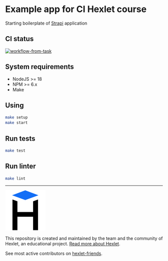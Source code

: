 

# Example app for CI Hexlet course

Starting boilerplate of [Strapi](https://strapi.io/) application

## CI status
[![workflow-from-task](https://github.com/MaximRoganov/hexlet-ci-app/actions/workflows/workflow-from-task.yml/badge.svg)](https://github.com/MaximRoganov/hexlet-ci-app/actions/workflows/workflow-from-task.yml)

## System requirements

* NodeJS >= 18
* NPM >= 6.x
* Make

## Using

```sh
make setup
make start
```

## Run tests

```sh
make test
```

## Run linter

```sh
make lint
```

---

[![Hexlet Ltd. logo](https://raw.githubusercontent.com/Hexlet/assets/master/images/hexlet_logo128.png)](https://hexlet.io/?utm_source=github&utm_medium=link&utm_campaign=hexlet-ci-app)

This repository is created and maintained by the team and the community of Hexlet, an educational project. [Read more about Hexlet](https://hexlet.io/?utm_source=github&utm_medium=link&utm_campaign=hexlet-ci-app).

See most active contributors on [hexlet-friends](https://friends.hexlet.io/).
